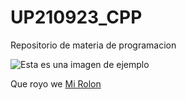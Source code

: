 # UP210923_CPP
Repositorio de materia de programacion

![Esta es una imagen de ejemplo](https://github.com/UP210923/UP210923_CPP/blob/main/imagenes/%C3%ADndice.jpeg)

Que royo we [Mi Rolon](https://www.youtube.com/watch?v=ARWg160eaX4)